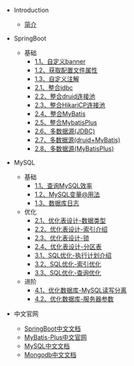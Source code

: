 * Introduction
    * [简介](README.md)

* SpringBoot
  * 基础
    * [1.1、自定义banner](/md/SpringBoot/1-1自定义banner.md)
    * [1.2、获取配置文件属性](/md/SpringBoot/1-2获取配置文件属性.md)
    * [1.3、自定义注解](/md/SpringBoot/1-3自定义注解.md)
    * [2.1、整合jdbc](/md/SpringBoot/2-1整合jdbc.md)
    * [2.2、整合druid连接池](/md/SpringBoot/2-2整合druid.md)
    * [2.3、整合HikariCP连接池](/md/SpringBoot/2-3整合HikariCP连接池.md)
    * [2.4、整合MyBatis](/md/SpringBoot/2-4整合MyBatis.md)
    * [2.5、整合MybatisPlus](/md/SpringBoot/2-5整合MyBatisPlus.md)
    * [2.6、多数据源(JDBC)](/md/SpringBoot/2-6多数据源(JDBC).md)
    * [2.7、多数据源(druid+MyBatis)](/md/SpringBoot/2-7多数据源(druid+MyBatis).md)
    * [2.8、多数据源(MyBatisPlus)](/md/SpringBoot/2-8多数据源(MyBatisPlus).md)

* MySQL
  * 基础
    * [1.1、查询MySQL效率](/md/MySQL/1-1查询MySQL效率.md)
    * [1.2、MySQL变量@用法](/md/MySQL/1-2MySQL变量@用法.md)
    * [1.3、数据库日志](/md/MySQL/1-3数据库日志.md)
  * 优化
    * [2.1、优化表设计-数据类型](/md/MySQL/2-1优化表设计-数据类型.md)
    * [2.2、优化表设计-索引介绍](/md/MySQL/2-2优化表设计-索引介绍.md)
    * [2.3、优化表设计-锁](/md/MySQL/2-3优化表设计-锁.md)
    * [2.4、优化表设计-分区表](/md/MySQL/2-4优化表设计-分区表.md)
    * [3.1、SQL优化-执行计划介绍](/md/MySQL/3-1SQL优化-执行计划介绍.md)
    * [3.2、SQL优化-索引优化](/md/MySQL/3-2SQL优化-索引优化.md)
    * [3.3、SQL优化-查询优化](/md/MySQL/3-3SQL优化-查询优化.md)
  * 进阶
    * [4.1、优化数据库-MySQL读写分离](/md/MySQL/4-1优化数据库-MySQL读写分离.md)
    * [4.2、优化数据库-服务器参数](/md/MySQL/4-2优化数据库-服务器参数.md)
* 中文官网
    * [SpringBoot中文文档](http://felord.cn/_doc/_springboot/2.1.5.RELEASE/_book/)
    * [MyBatis-Plus中文官网](https://baomidou.com/)
    * [MySQL中文文档](https://www.mysqlzh.com/)
    * [Mongodb中文文档](https://docs.mongoing.com/)
    
